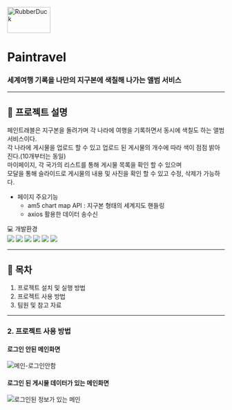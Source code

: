 <img src="/paintravel-frontend/src/img/common/logo.png" width="100px" height="60px" title="px(픽셀) 크기 설정" alt="RubberDuck"></img> 
# Paintravel
### 세계여행 기록을 나만의 지구본에 색칠해 나가는 앨범 서비스

---
  
## :pushpin: 프로젝트 설명
페인트래블은 지구본을 돌려가며 각 나라에 여행을 기록하면서 동시에 색칠도 하는 앨범 서비스이다.  
각 나라에 게시물을 업로드 할 수 있고 업로드 된 게시물의 개수에 따라 색이 점점 밝아진다.(10개부터는 동일)  
마이페이지, 각 국가의 리스트를 통해 게시물 목록을 확인 할 수 있으며  
모달을 통해 슬라이드로 게시물의 내용 및 사진을 확인 할 수 있고 수정, 삭제가 가능하다.  

* 페이지 주요기능
  * am5 chart map API : 지구본 형태의 세계지도 핸들링
  * axios 활용한 데이터 송수신
  
:computer: 개발환경  
<img src="https://img.shields.io/badge/react-61DAFB?style=flat&logo=react&logoColor=white"/> <img src="https://img.shields.io/badge/JavaScript-F7DF1E?style=flat&logo=JavaScript&logoColor=white"/> <img src="https://img.shields.io/badge/Sass-CC6699?style=flat&logo=Sass&logoColor=white"/> <img src="https://img.shields.io/badge/Axios-5A29E4?style=flat&logo=Axios&logoColor=white"/> <img src="https://img.shields.io/badge/Node.js-339933?style=flat&logo=Node.js&logoColor=white"/> <img src="https://img.shields.io/badge/MongoDB-47A248?style=flat&logo=MongoDB&logoColor=white"/> 

---
  
## :pushpin: 목차
1. 프로젝트 설치 및 실행 방법
2. 프로젝트 사용 방법
3. 팀원 및 참고 자료
---


### 2. 프로젝트 사용 방법
#### 로그인 안된 메인화면
![메인-로그인안함](https://user-images.githubusercontent.com/95121282/215316223-599b084c-2c7d-44dd-9a43-caa79be70878.png)
#### 로그인 된 게시물 데이터가 있는 메인화면
![로그인된 정보가 있는 메인](https://user-images.githubusercontent.com/95121282/215316192-2a3d1349-37e1-4639-98ee-67422a5b5e8a.png)
